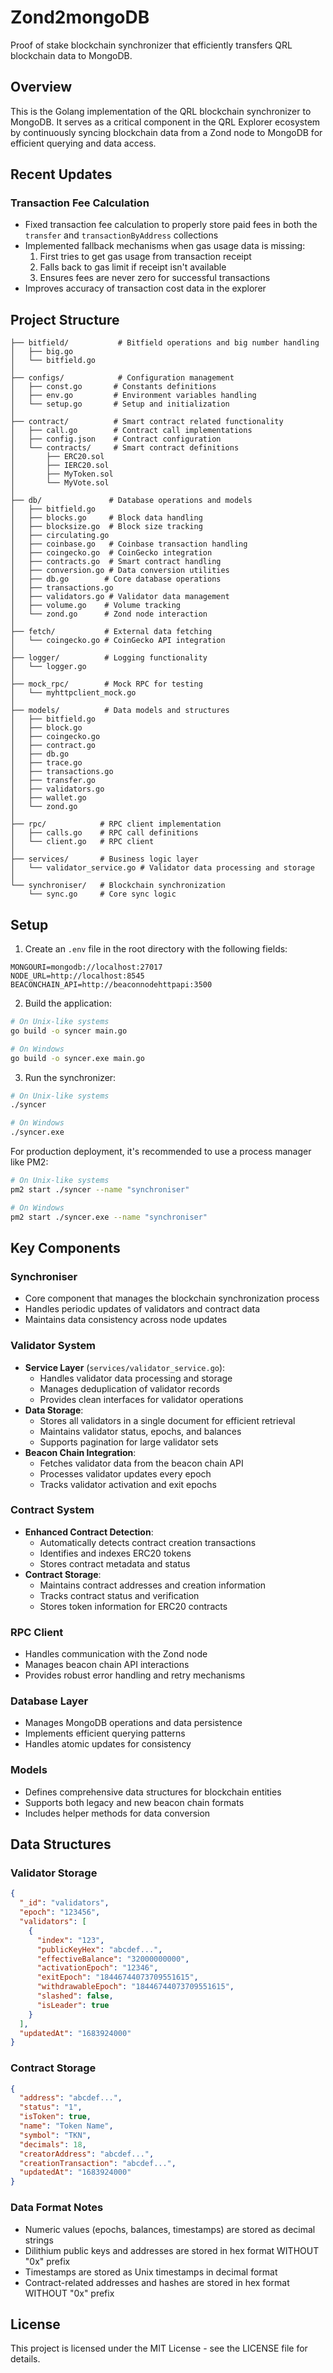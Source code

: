# Zond2mongoDB

Proof of stake blockchain synchronizer that efficiently transfers QRL blockchain data to MongoDB.

## Overview

This is the Golang implementation of the QRL blockchain synchronizer to MongoDB. It serves as a critical component in the QRL Explorer ecosystem by continuously syncing blockchain data from a Zond node to MongoDB for efficient querying and data access.

## Recent Updates

### Transaction Fee Calculation
- Fixed transaction fee calculation to properly store paid fees in both the `transfer` and `transactionByAddress` collections
- Implemented fallback mechanisms when gas usage data is missing:
  1. First tries to get gas usage from transaction receipt
  2. Falls back to gas limit if receipt isn't available
  3. Ensures fees are never zero for successful transactions
- Improves accuracy of transaction cost data in the explorer

## Project Structure

```
├── bitfield/           # Bitfield operations and big number handling
│   ├── big.go
│   └── bitfield.go
│
├── configs/            # Configuration management
│   ├── const.go       # Constants definitions
│   ├── env.go         # Environment variables handling
│   └── setup.go       # Setup and initialization
│
├── contract/          # Smart contract related functionality
│   ├── call.go        # Contract call implementations
│   ├── config.json    # Contract configuration
│   └── contracts/     # Smart contract definitions
│       ├── ERC20.sol
│       ├── IERC20.sol
│       ├── MyToken.sol
│       └── MyVote.sol
│
├── db/               # Database operations and models
│   ├── bitfield.go
│   ├── blocks.go     # Block data handling
│   ├── blocksize.go  # Block size tracking
│   ├── circulating.go
│   ├── coinbase.go   # Coinbase transaction handling
│   ├── coingecko.go  # CoinGecko integration
│   ├── contracts.go  # Smart contract handling
│   ├── conversion.go # Data conversion utilities
│   ├── db.go        # Core database operations
│   ├── transactions.go
│   ├── validators.go # Validator data management
│   ├── volume.go    # Volume tracking
│   └── zond.go      # Zond node interaction
│
├── fetch/           # External data fetching
│   └── coingecko.go # CoinGecko API integration
│
├── logger/          # Logging functionality
│   └── logger.go
│
├── mock_rpc/        # Mock RPC for testing
│   └── myhttpclient_mock.go
│
├── models/          # Data models and structures
│   ├── bitfield.go
│   ├── block.go
│   ├── coingecko.go
│   ├── contract.go
│   ├── db.go
│   ├── trace.go
│   ├── transactions.go
│   ├── transfer.go
│   ├── validators.go
│   ├── wallet.go
│   └── zond.go
│
├── rpc/            # RPC client implementation
│   ├── calls.go    # RPC call definitions
│   └── client.go   # RPC client
│
├── services/       # Business logic layer
│   └── validator_service.go # Validator data processing and storage
│
└── synchroniser/   # Blockchain synchronization
    └── sync.go     # Core sync logic
```

## Setup

1. Create an `.env` file in the root directory with the following fields:

```env
MONGOURI=mongodb://localhost:27017
NODE_URL=http://localhost:8545
BEACONCHAIN_API=http://beaconnodehttpapi:3500
```

2. Build the application:
```bash
# On Unix-like systems
go build -o syncer main.go

# On Windows
go build -o syncer.exe main.go
```

3. Run the synchronizer:
```bash
# On Unix-like systems
./syncer

# On Windows
./syncer.exe
```

For production deployment, it's recommended to use a process manager like PM2:
```bash
# On Unix-like systems
pm2 start ./syncer --name "synchroniser"

# On Windows
pm2 start ./syncer.exe --name "synchroniser"
```

## Key Components

### Synchroniser
- Core component that manages the blockchain synchronization process
- Handles periodic updates of validators and contract data
- Maintains data consistency across node updates

### Validator System
- **Service Layer** (`services/validator_service.go`): 
  - Handles validator data processing and storage
  - Manages deduplication of validator records
  - Provides clean interfaces for validator operations
- **Data Storage**:
  - Stores all validators in a single document for efficient retrieval
  - Maintains validator status, epochs, and balances
  - Supports pagination for large validator sets
- **Beacon Chain Integration**:
  - Fetches validator data from the beacon chain API
  - Processes validator updates every epoch
  - Tracks validator activation and exit epochs

### Contract System
- **Enhanced Contract Detection**:
  - Automatically detects contract creation transactions
  - Identifies and indexes ERC20 tokens
  - Stores contract metadata and status
- **Contract Storage**:
  - Maintains contract addresses and creation information
  - Tracks contract status and verification
  - Stores token information for ERC20 contracts

### RPC Client
- Handles communication with the Zond node
- Manages beacon chain API interactions
- Provides robust error handling and retry mechanisms

### Database Layer
- Manages MongoDB operations and data persistence
- Implements efficient querying patterns
- Handles atomic updates for consistency

### Models
- Defines comprehensive data structures for blockchain entities
- Supports both legacy and new beacon chain formats
- Includes helper methods for data conversion

## Data Structures

### Validator Storage
```json
{
  "_id": "validators",
  "epoch": "123456",
  "validators": [
    {
      "index": "123",
      "publicKeyHex": "abcdef...",
      "effectiveBalance": "32000000000",
      "activationEpoch": "12346",
      "exitEpoch": "18446744073709551615",
      "withdrawableEpoch": "18446744073709551615",
      "slashed": false,
      "isLeader": true
    }
  ],
  "updatedAt": "1683924000"
}
```

### Contract Storage
```json
{
  "address": "abcdef...",
  "status": "1",
  "isToken": true,
  "name": "Token Name",
  "symbol": "TKN",
  "decimals": 18,
  "creatorAddress": "abcdef...",
  "creationTransaction": "abcdef...",
  "updatedAt": "1683924000"
}
```

### Data Format Notes
- Numeric values (epochs, balances, timestamps) are stored as decimal strings
- Dilithium public keys and addresses are stored in hex format WITHOUT "0x" prefix
- Timestamps are stored as Unix timestamps in decimal format
- Contract-related addresses and hashes are stored in hex format WITHOUT "0x" prefix

## License

This project is licensed under the MIT License - see the LICENSE file for details.
